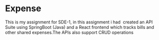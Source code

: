 # Expense
This is my assignment for SDE-1, in this assignment i had  created an API Suite using SpringBoot (Java) and a React frontend which tracks bills and other shared expenses.The APIs also support CRUD operations

